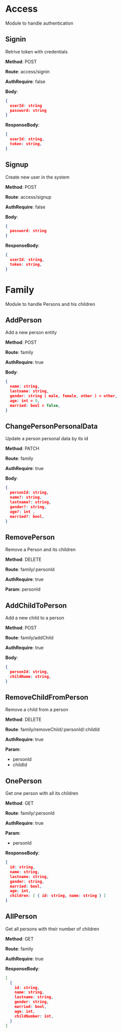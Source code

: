 
# Access

Module to handle authentication

## Signin

Retrive token with credentials

**Method**: POST

**Route**: access/signin

**AuthRequire**: false

**Body**:  

```json
{
  userId: string 
  password: string
}
```

**ResponseBody**:

```json
{
  userId: string,
  token: string,
}
```

## Signup

Create new user in the system

**Method**: POST

**Route**: access/signup

**AuthRequire**: false

**Body**:  

```json
{
  password: string
}
```

**ResponseBody**:

```json
{
  userId: string,
  token: string,
}
```

# Family

Module to handle Persons and his children

## AddPerson

Add a new person entity

**Method**: POST

**Route**: family

**AuthRequire**: true

**Body**:  

```json
{
  name: string,
  lastname: string,
  gender: string ( male, female, other ) = other,
  age: int = 0,
  married: bool = false,
}
```

## ChangePersonPersonalData

Update a person personal data by its id

**Method**: PATCH

**Route**: family

**AuthRequire**: true

**Body**:  

```json
{
  personId: string,
  name?: string,
  lastname?: string,
  gender?: string,
  age?: int ,
  married?: bool,
}
```

## RemovePerson

Remove a Person and its children

**Method**: DELETE

**Route**: family/:personId

**AuthRequire**: true

**Param**: personId

## AddChildToPerson

Add a new child to a person

**Method**: POST

**Route**: family/addChild

**AuthRequire**: true

**Body**:  

```json
{
  personId: string,
  childName: string,
}
```

## RemoveChildFromPerson

Remove a child from a person

**Method**: DELETE

**Route**: family/removeChild/:personId/:childId

**AuthRequire**: true

**Param**:

* personId
* childId

## OnePerson

Get one person with all its children

**Method**: GET

**Route**: family/:personId

**AuthRequire**: true

**Param**:

* personId

**ResponseBody**:

```json
{
  id: string,
  name: string,
  lastname: string,
  gender: string,
  married: bool,
  age: int,
  children: [ { id: string, name: string } ]
}
```

## AllPerson

Get all persons with their number of children

**Method**: GET

**Route**: family

**AuthRequire**: true

**ResponseBody**:

```json
[
  {
    id: string,
    name: string,
    lastname: string,
    gender: string,
    married: bool,
    age: int,
    childNumber: int,
  }
]
```
